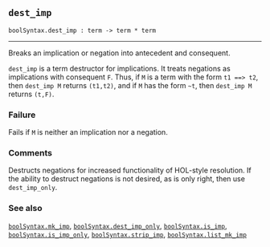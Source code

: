 ## `dest_imp`

``` hol4
boolSyntax.dest_imp : term -> term * term
```

------------------------------------------------------------------------

Breaks an implication or negation into antecedent and consequent.

`dest_imp` is a term destructor for implications. It treats negations as
implications with consequent `F`. Thus, if `M` is a term with the form
`t1 ==> t2`, then `dest_imp M` returns `(t1,t2)`, and if `M` has the
form `~t`, then `dest_imp M` returns `(t,F)`.

### Failure

Fails if `M` is neither an implication nor a negation.

### Comments

Destructs negations for increased functionality of HOL-style resolution.
If the ability to destruct negations is not desired, as is only right,
then use `dest_imp_only`.

### See also

[`boolSyntax.mk_imp`](#boolSyntax.mk_imp),
[`boolSyntax.dest_imp_only`](#boolSyntax.dest_imp_only),
[`boolSyntax.is_imp`](#boolSyntax.is_imp),
[`boolSyntax.is_imp_only`](#boolSyntax.is_imp_only),
[`boolSyntax.strip_imp`](#boolSyntax.strip_imp),
[`boolSyntax.list_mk_imp`](#boolSyntax.list_mk_imp)
